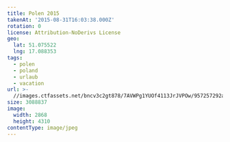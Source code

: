 ```yaml
---
title: Polen 2015
takenAt: '2015-08-31T16:03:38.000Z'
rotation: 0
license: Attribution-NoDerivs License
geo:
  lat: 51.075522
  lng: 17.088353
tags:
  - polen
  - poland
  - urlaub
  - vacation
url: >-
  //images.ctfassets.net/bncv3c2gt878/7AVWPg1YUOf4113JrJVPOw/957257292a81072e87a313a85ef178e3/polen-2015_25862496791_o
size: 3088837
image:
  width: 2868
  height: 4310
contentType: image/jpeg
---
```


